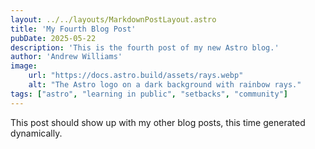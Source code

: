 ```yaml
---
layout: ../../layouts/MarkdownPostLayout.astro
title: 'My Fourth Blog Post'
pubDate: 2025-05-22
description: 'This is the fourth post of my new Astro blog.'
author: 'Andrew Williams'
image:
    url: "https://docs.astro.build/assets/rays.webp"
    alt: "The Astro logo on a dark background with rainbow rays."
tags: ["astro", "learning in public", "setbacks", "community"]
---
```

This post should show up with my other blog posts, this time generated dynamically.
